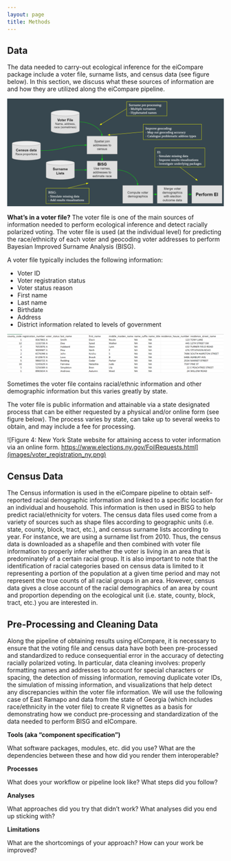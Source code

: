 ```yaml
---
layout: page
title: Methods
---
```


## **Data**

The data needed to carry-out ecological inference for the eiCompare package include a voter file, surname lists, and census data (see figure below). In this section, we discuss what these sources of information are and how they are utilized along the eiCompare pipeline.

![Figure 2: Ecological Inference pipeline for eICompare package.](images/eiCompare_pipeline.png)

**What’s in a voter file?**
The voter file is one of the main sources of information needed to perform ecological inference and detect racially polarized voting. The voter file is used (at the individual level) for predicting the race/ethnicity of each voter and geocoding voter addresses to perform Bayesian Improved Surname Analysis (BISG). 

A voter file typically includes the following information:

  * Voter ID
  * Voter registration status
  * Voter status reason
  * First name
  * Last name
  * Birthdate
  * Address
  * District information related to levels of government

![Figure 3: An example of a voter file with voter registration numbers/ids, voter status, and other demographic information.](images/voter_file_toy_example.png)


Sometimes the voter file contains racial/ethnic information and other demographic information but this varies greatly by state.

The voter file is public information and attainable via a state designated process that can be either requested by a physical and/or online form (see figure below). The process varies by state, can take up to several weeks to obtain, and may include a fee for processing.

![Figure 4: New York State website for attaining access to voter information via an online form. https://www.elections.ny.gov/FoilRequests.html](images/voter_registration_ny.png)


## Census Data
The Census information is used in the eiCompare pipeline to obtain self-reported racial demographic information and linked to a specific location for an individual and household. This information is then used in BISG to help predict racial/ethnicity for voters. The census data files used come from a variety of sources such as shape files according to geographic units (i.e. state, county, block, tract, etc.), and census surname lists according to year. For instance, we are using a surname list from 2010.  Thus, the census data is downloaded as  a shapefile and then combined with voter file information to properly infer whether the voter is living in an area that is predominately of a certain racial group. It is also important to note that the identification of racial categories based on census data is limited to  it representing a portion of the population at a given time period and may not represent the true counts of all racial groups in an area. However, census data gives a close account of the racial demographics of an area by count and proportion depending on the ecological unit (i.e. state, county, block, tract, etc.) you are interested in. 


## Pre-Processing and Cleaning Data

Along the pipeline of obtaining results using eICompare, it is necessary to ensure that the voting file and census data have both been pre-processed and standardized to reduce consequential error in the accuracy of detecting racially polarized voting. In particular, data cleaning involves: properly formatting names and addresses to account for special characters or spacing, the detection of missing information, removing duplicate voter IDs, the simulation of missing information, and visualizations that help detect any discrepancies within the voter file information. We will use the following case of East Ramapo and data from the state of Georgia (which includes race/ethnicity in the voter file) to create R vignettes as a basis for demonstrating how we conduct pre-processing and standardization of the data needed to perform BISG and eICompare. 


**Tools (aka “component specification”)**

What software packages, modules, etc. did you use? 
What are the dependencies between these and how did you render them interoperable?

**Processes**

What does your workflow or pipeline look like? 
What steps did you follow? 

**Analyses**

What approaches did you try that didn’t work?
What analyses did you end up sticking with?

**Limitations**

What are the shortcomings of your approach?
How can your work be improved?
